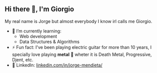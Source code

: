 ## Hi there 👋, I'm Giorgio

My real name is Jorge but almost everybody I know irl calls me Giorgio.

- 🌱 I’m currently learning:
  - Web development
  - Data Structures & Algorithms
- ⚡ Fun fact: I've been playing electric guitar for more than 10 years, I specially love playing **metal** 🤘 wheter it is Death Metal, Progressive, Djent, etc.
- 💼 LinkedIn: [linkedin.com/in/jorge-mendieta/](https://www.linkedin.com/in/jorge-mendieta/)

<!--
**GiorgioMendieta/GiorgioMendieta** is a ✨ _special_ ✨ repository because its `README.md` (this file) appears on your GitHub profile.

Here are some ideas to get you started:

- 🔭 I’m currently working on ...
- 🌱 I’m currently learning ...
- 👯 I’m looking to collaborate on ...
- 🤔 I’m looking for help with ...
- 💬 Ask me about ...
- 📫 How to reach me: ...
- 😄 Pronouns: ...
- ⚡ Fun fact: ...
-->
